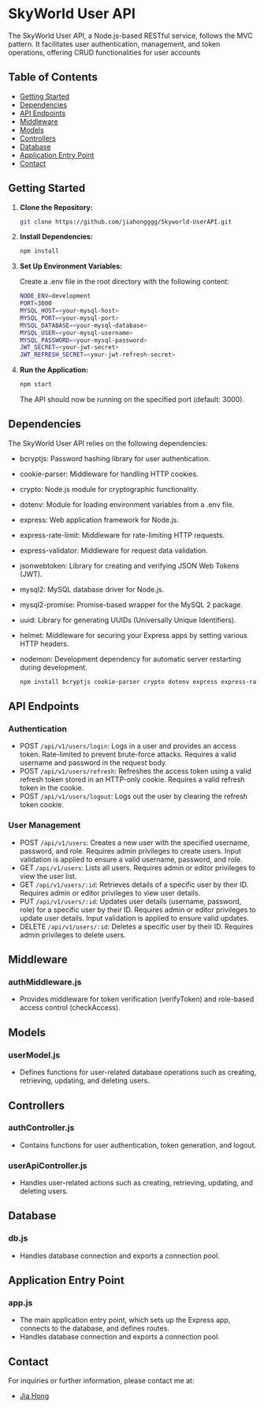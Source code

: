 # SkyWorld User API

The SkyWorld User API, a Node.js-based RESTful service, follows the MVC pattern. It facilitates user authentication, management, and token operations, offering CRUD functionalities for user accounts

## Table of Contents

- [Getting Started](#getting-started)
- [Dependencies](#Dependencies)
- [API Endpoints](#api-endpoints)
- [Middleware](#middleware)
- [Models](#models)
- [Controllers](#controllers)
- [Database](#database)
- [Application Entry Point](#application-entry-point)
- [Contact](#contact)

## Getting Started

1. **Clone the Repository:**

   ```bash
   git clone https://github.com/jiahongggg/Skyworld-UserAPI.git
    ```

2. **Install Dependencies:**

    ```bash
    npm install
    ```

3. **Set Up Environment Variables:**

    Create a .env file in the root directory with the following content:

    ```bash
    NODE_ENV=development
    PORT=3000
    MYSQL_HOST=<your-mysql-host>
    MYSQL_PORT=<your-mysql-port>
    MYSQL_DATABASE=<your-mysql-database>
    MYSQL_USER=<your-mysql-username>
    MYSQL_PASSWORD=<your-mysql-password>
    JWT_SECRET=<your-jwt-secret>
    JWT_REFRESH_SECRET=<your-jwt-refresh-secret>
    ```

4. **Run the Application:**

    ```bash
    npm start
    ```

    The API should now be running on the specified port (default: 3000).

## Dependencies

The SkyWorld User API relies on the following dependencies:

- bcryptjs: Password hashing library for user authentication.
- cookie-parser: Middleware for handling HTTP cookies.
- crypto: Node.js module for cryptographic functionality.
- dotenv: Module for loading environment variables from a .env file.
- express: Web application framework for Node.js.
- express-rate-limit: Middleware for rate-limiting HTTP requests.
- express-validator: Middleware for request data validation.
- jsonwebtoken: Library for creating and verifying JSON Web Tokens (JWT).
- mysql2: MySQL database driver for Node.js.
- mysql2-promise: Promise-based wrapper for the MySQL 2 package.
- uuid: Library for generating UUIDs (Universally Unique Identifiers).
- helmet: Middleware for securing your Express apps by setting various HTTP headers.
- nodemon: Development dependency for automatic server restarting during development.

    ```bash
    npm install bcryptjs cookie-parser crypto dotenv express express-rate-limit express-validator jsonwebtoken mysql2 mysql2-promise uuid nodemon helmet --save
    ```

## API Endpoints

### Authentication

- POST `/api/v1/users/login`: Logs in a user and provides an access token.
Rate-limited to prevent brute-force attacks.
Requires a valid username and password in the request body.
- POST `/api/v1/users/refresh`: Refreshes the access token using a valid refresh token stored in an HTTP-only cookie.
Requires a valid refresh token in the cookie.
- POST `/api/v1/users/logout`: Logs out the user by clearing the refresh token cookie.

### User Management
- POST `/api/v1/users`: Creates a new user with the specified username, password, and role.
Requires admin privileges to create users. Input validation is applied to ensure a valid username, password, and role.
- GET `/api/v1/users`: Lists all users. Requires admin or editor privileges to view the user list.
- GET `/api/v1/users/:id`: Retrieves details of a specific user by their ID. Requires admin or editor privileges to view user details.
- PUT `/api/v1/users/:id`: Updates user details (username, password, role) for a specific user by their ID. Requires admin or editor privileges to update user details. Input validation is applied to ensure valid updates.
- DELETE `/api/v1/users/:id`: Deletes a specific user by their ID. Requires admin privileges to delete users.

## Middleware

### authMiddleware.js

- Provides middleware for token verification (verifyToken) and role-based access control (checkAccess).

## Models

### userModel.js
- Defines functions for user-related database operations such as creating, retrieving, updating, and deleting users.

## Controllers

### authController.js
- Contains functions for user authentication, token generation, and logout.

### userApiController.js
- Handles user-related actions such as creating, retrieving, updating, and deleting users.

## Database

### db.js
- Handles database connection and exports a connection pool.

## Application Entry Point

### app.js
- The main application entry point, which sets up the Express app, connects to the database, and defines routes.
- Handles database connection and exports a connection pool.

## Contact

For inquiries or further information, please contact me at:

- [Jia Hong](jiahong.sim01@gmail.com)





